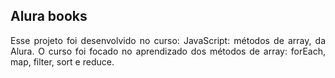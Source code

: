 ## Alura books  
<p align="justify"> Esse projeto foi desenvolvido no curso: JavaScript: métodos de array, da Alura. O curso foi focado no aprendizado dos métodos de array: forEach, map, filter, sort e reduce.</p>



